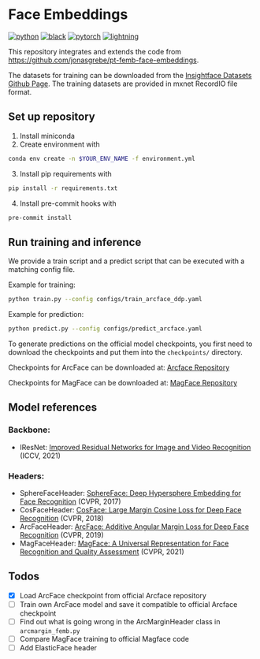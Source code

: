 # Face Embeddings

[![python](https://img.shields.io/badge/-Python_3.10-blue?logo=python&logoColor=white)](https://www.python.org/)
[![black](https://img.shields.io/badge/Code%20Style-Black-black.svg?labelColor=gray)](https://black.readthedocs.io/en/stable/)
[![pytorch](https://img.shields.io/badge/PyTorch_1.13-ee4c2c?logo=pytorch&logoColor=white)](https://pytorch.org/get-started/locally/)
[![lightning](https://img.shields.io/badge/-Lightning_1.8.6-792ee5?logo=pytorchlightning&logoColor=white)](https://pytorchlightning.ai/)

This repository integrates and extends the code from <https://github.com/jonasgrebe/pt-femb-face-embeddings>.

The datasets for training can be downloaded from the [Insightface Datasets Github Page](https://github.com/deepinsight/insightface/tree/master/recognition/_datasets_).
The training datasets are provided in mxnet RecordIO file format.

## Set up repository

1. Install miniconda
2. Create environment with

```bash
conda env create -n $YOUR_ENV_NAME -f environment.yml
```

3. Install pip requirements with

```bash
pip install -r requirements.txt
```

4. Install pre-commit hooks with

```bash
pre-commit install
```

## Run training and inference

We provide a train script and a predict script that can be executed with a matching config file.

Example for training:

```bash
python train.py --config configs/train_arcface_ddp.yaml
```

Example for prediction:

```bash
python predict.py --config configs/predict_arcface.yaml
```

To generate predictions on the official model checkpoints, you first need to download the checkpoints and put them into the `checkpoints/` directory.

Checkpoints for ArcFace can be downloaded at: [Arcface Repository](https://github.com/deepinsight/insightface/tree/master/recognition/arcface_torch)

Checkpoints for MagFace can be downloaded at: [MagFace Repository](https://github.com/IrvingMeng/MagFace?tab=readme-ov-file)

## Model references

### Backbone:

- IResNet: [Improved Residual Networks for Image and Video Recognition](https://ieeexplore.ieee.org/document/9412193) (ICCV, 2021)

### Headers:

- SphereFaceHeader: [SphereFace: Deep Hypersphere Embedding for Face Recognition](https://ieeexplore.ieee.org/document/8100196) (CVPR, 2017)
- CosFaceHeader: [CosFace: Large Margin Cosine Loss for Deep Face Recognition](https://ieeexplore.ieee.org/document/8578650) (CVPR, 2018)
- ArcFaceHeader: [ArcFace: Additive Angular Margin Loss for Deep Face Recognition](https://ieeexplore.ieee.org/document/8953658) (CVPR, 2019)
- MagFaceHeader: [MagFace: A Universal Representation for Face Recognition and Quality Assessment](https://ieeexplore.ieee.org/document/9578764) (CVPR, 2021)

## Todos

- [x] Load ArcFace checkpoint from official Arcface repository
- [ ] Train own ArcFace model and save it compatible to official Arcface checkpoint
- [ ] Find out what is going wrong in the ArcMarginHeader class in `arcmargin_femb.py`
- [ ] Compare MagFace training to official Magface code
- [ ] Add ElasticFace header
